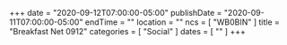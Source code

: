+++
date = "2020-09-12T07:00:00-05:00"
publishDate = "2020-09-11T07:00:00-05:00"
endTime = ""
location = ""
ncs = [ "WB0BIN" ]
title = "Breakfast Net 0912"
categories = [ "Social" ]
dates = [ "" ]
+++
